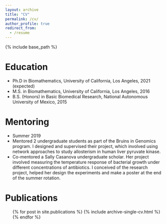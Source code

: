 ```yaml
---
layout: archive
title: "CV"
permalink: /cv/
author_profile: true
redirect_from:
  - /resume
---
```


{% include base_path %}

Education
======
* Ph.D in Biomathematics, University of California, Los Angeles, 2021 (expected)
* M.S. in Biomathematics, University of California, Los Angeles, 2016
* B.S. (Honors) in Basic Biomedical Research, National Autonomous University of Mexico, 2015

Mentoring
======
* Summer 2019
 * Mentored 2 undergraduate students as part of the Bruins in Genomics program. I designed and supervised their project, which involved using network approaches to study allosterism in human liver pyruvate kinase.
 * Co-mentored a Sally Casanova undergraduate scholar. Her project involved measuring the temperature response of bacterial growth under different concentrations of antibiotics. I conceived of the research project, helped her design the experiments and make a poster at the end of the summer rotation.

Publications
======
  <ul>{% for post in site.publications %}
    {% include archive-single-cv.html %}
  {% endfor %}</ul>

